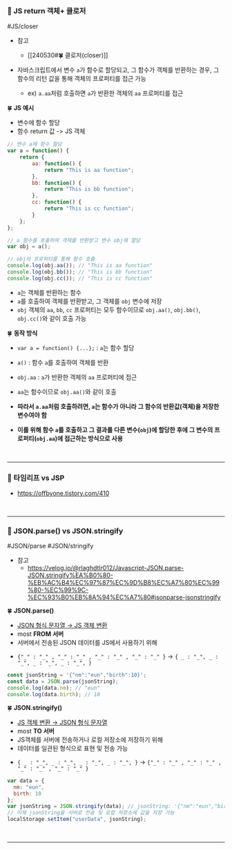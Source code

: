 
### 🌳 JS return 객체+ 클로저
#JS/closer
- 참고
	- [[240530#🍀 클로저(closer)]]

- 자바스크립트에서 변수 `a`가 함수로 할당되고, 그 함수가 객체를 반환하는 경우, 그 함수의 리턴 값을 통해 객체의 프로퍼티를 접근 가능
	- ex)  `a.aa`처럼 호출하면 `a`가 반환한 객체의 `aa` 프로퍼티를 접근


🍀 **JS 예시** 
- 변수에 함수 할당
- 함수 return 값 -> JS 객체

```javascript
// 변수 a에 함수 할당
var a = function() {
    return {
        aa: function() {
            return "This is aa function";
        },
        bb: function() {
            return "This is bb function";
        },
        cc: function() {
            return "This is cc function";
        }
    };
};

// a 함수를 호출하여 객체를 반환받고 변수 obj에 할당
var obj = a();

// obj의 프로퍼티를 통해 함수 호출
console.log(obj.aa()); // "This is aa function"
console.log(obj.bb()); // "This is bb function"
console.log(obj.cc()); // "This is cc function"
```

- `a`는 객체를 반환하는 함수
- `a`를 호출하여 객체를 반환받고, 그 객체를 `obj` 변수에 저장
- `obj` 객체의 `aa`, `bb`, `cc` 프로퍼티는 모두 함수이므로 `obj.aa()`, `obj.bb()`, `obj.cc()`와 같이 호출 가능

🍀 **동작 방식**
- `var a = function() {...};` : `a`는 함수 할당
- `a()` : 함수 `a`를 호출하여 객체를 반환
- `obj.aa` : `a`가 반환한 객체의 `aa` 프로퍼티에 접근
- `aa`는 함수이므로 `obj.aa()`와 같이 호출

- **따라서 `a.aa`처럼 호출하려면, `a`는 함수가 아니라 그 함수의 반환값(객체)을 저장한 변수여야 함**
- **이를 위해 함수 `a`를 호출하고 그 결과를 다른 변수(`obj`)에 할당한 후에 그 변수의 프로퍼티(`obj.aa`)에 접근하는 방식으로 사용**

<br>

<hr>



### 🌳 타임리프 vs JSP
- https://offbyone.tistory.com/410

<br>
<hr>


### 🌳 JSON.parse() vs JSON.stringify
#JSON/parse #JSON/stringify  
- 참고
    - https://velog.io/@rlaghdtlr012/Javascript-JSON.parse-JSON.stringify%EA%B0%80-%EB%AC%B4%EC%97%87%EC%9D%B8%EC%A7%80%EC%99%80-%EC%99%9C-%EC%93%B0%EB%8A%94%EC%A7%80#jsonparse-jsonstringify

🍀 **JSON.parse()**
- <u>JSON 형식 문자열  →  JS 객체 변환</u>
- most **FROM 서버** 
- 서버에서 전송된 JSON 데이터를 JS에서 사용하기 위해
* `{"_" : "_" , "_" : "_" , "_" : "_" , "_" : "_" }` -> `{ _ : "_", _ : "_", _ : "_", _ : "_", }`
```js
const jsonString = '{"nm":"eun","birth":10}';
const data = JSON.parse(jsonString);
console.log(data.nm); // "eun"
console.log(data.birth); // 10
```

🍀 **JSON.stringify()**
- <u>JS 객체 변환   →  JSON 형식 문자열</u>
- most  **TO 서버**
- JS객체를 서버에 전송하거나 로컬 저장소에 저장하기 위해
- 데이터를 일관된 형식으로 표현 및 전송 가능
* `{ _ : "_", _ : "_", _ : "_", _ : "_", }`  -> `{"_" : "_" , "_" : "_" , "_" : "_" , "_" : "_" }`
```js
var data = {
  nm: "eun",
  birth: 10
};
var jsonString = JSON.stringify(data); // jsonString: '{"nm":"eun","birth":10}'
// 이제 jsonString을 서버로 전송 및 로컬 저장소에 값을 저장 가능
localStorage.setItem("userData", jsonString);
```

<br>
<hr>
<br>



